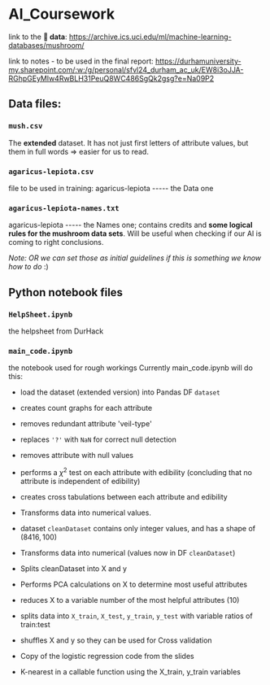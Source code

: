 # AI_Coursework
link to the **🍄 data**: https://archive.ics.uci.edu/ml/machine-learning-databases/mushroom/

link to notes - to be used in the final report: https://durhamuniversity-my.sharepoint.com/:w:/g/personal/sfvl24_durham_ac_uk/EW8i3oJJA-RGhpGEyMlw4RwBLH31PeuQ8WC486SgQk2gsg?e=Na09P2


## Data files:
### `mush.csv`
The **extended** dataset. It has not just first letters of attribute values, but them in full words => easier for us to read.


### `agaricus-lepiota.csv`
file to be used in training: agaricus-lepiota ----- the Data one


### `agaricus-lepiota-names.txt`
agaricus-lepiota ----- the Names one; contains credits and **some logical rules for the mushroom data sets**. Will be useful when checking if our AI is coming to right conclusions.

*Note: OR we can set those as initial guidelines if this is something we know how to do* :)


## Python notebook files
### `HelpSheet.ipynb`
the helpsheet from DurHack


### `main_code.ipynb`
the notebook used for rough workings
Currently main_code.ipynb will do this:
- load the dataset (extended version) into Pandas DF `dataset`
- creates count graphs for each attribute
- removes redundant attribute 'veil-type'
- replaces `'?'` with `NaN` for correct null detection
- removes attribute with null values
- performs a $\chi^2$ test on each attribute with edibility (concluding that no attribute is independent of edibility)
- creates cross tabulations between each attribute and edibility 
- Transforms data into numerical values.
- dataset `cleanDataset` contains only integer values, and has a shape of $(8416, 100)$
- Transforms data into numerical (values now in DF `cleanDataset`)
- Splits cleanDataset into X and y
- Performs PCA calculations on X to determine most useful attributes
- reduces X to a variable number of the most helpful attributes (10)
- splits data into `X_train`, `X_test`, `y_train`, `y_test` with variable ratios of train:test
- shuffles X and y so they can be used for Cross validation

- Copy of the logistic regression code from the slides

- K-nearest in a callable function using the X_train, y_train variables
